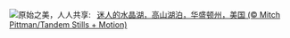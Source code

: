 ![](https://www.bing.com/th?id=OHR.AlpineLakes_ZH-CN4537389724_UHD.jpg&w=1000)原始之美，人人共享:&nbsp;&ensp;[迷人的水晶湖，高山湖泊，华盛顿州，美国 (© Mitch Pittman/Tandem Stills + Motion)](https://www.bing.com/th?id=OHR.AlpineLakes_ZH-CN4537389724_UHD.jpg)
<br><br/>
